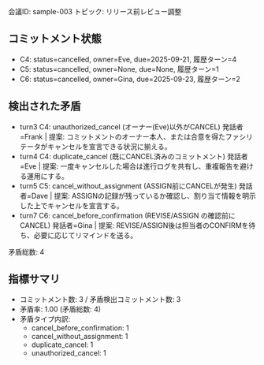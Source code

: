 会議ID: sample-003
トピック: リリース前レビュー調整

## コミットメント状態
- C4: status=cancelled, owner=Eve, due=2025-09-21, 履歴ターン=4
- C5: status=cancelled, owner=None, due=None, 履歴ターン=1
- C6: status=cancelled, owner=Gina, due=2025-09-23, 履歴ターン=2

## 検出された矛盾
- turn3 C4: unauthorized_cancel (オーナー(Eve)以外がCANCEL) 発話者=Frank | 提案: コミットメントのオーナー本人、または合意を得たファシリテータがキャンセルを宣言できる状況に揃える。
- turn4 C4: duplicate_cancel (既にCANCEL済みのコミットメント) 発話者=Eve | 提案: 一度キャンセルした場合は進行ログを共有し、重複報告を避ける運用にする。
- turn5 C5: cancel_without_assignment (ASSIGN前にCANCELが発生) 発話者=Dave | 提案: ASSIGNの記録が残っているか確認し、割り当て情報を明示した上でキャンセルを宣言する。
- turn7 C6: cancel_before_confirmation (REVISE/ASSIGN の確認前にCANCEL) 発話者=Gina | 提案: REVISE/ASSIGN後は担当者のCONFIRMを待ち、必要に応じてリマインドを送る。

矛盾総数: 4

## 指標サマリ
- コミットメント数: 3 / 矛盾検出コミットメント数: 3
- 矛盾率: 1.00 (矛盾総数: 4)
- 矛盾タイプ内訳:
  - cancel_before_confirmation: 1
  - cancel_without_assignment: 1
  - duplicate_cancel: 1
  - unauthorized_cancel: 1